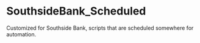 # SouthsideBank_Scheduled
Customized for Southside Bank, scripts that are scheduled somewhere for automation.
